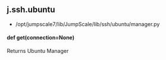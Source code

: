 ## j.ssh.ubuntu

- /opt/jumpscale7/lib/JumpScale/lib/ssh/ubuntu/manager.py

#### def get(connection=None) 

Returns Ubuntu Manager

